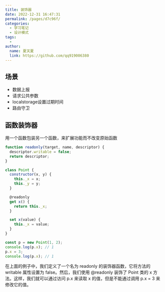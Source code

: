 ```yaml
---
title: 装饰器
date: 2022-12-31 16:47:31
permalink: /pages/d7c96f/
categories:
  - 学习笔记
  - 设计模式
tags:
  - 
author: 
  name: 夏天夏
  link: https://github.com/qq919006380
---
```

## 场景
- 数据上报
- 请求公共参数
- localstorage设置过期时间
- 路由守卫
## 函数装饰器
用一个函数包装另一个函数，来扩展功能而不改变原始函数

```js
function readonly(target, name, descriptor) {
  descriptor.writable = false;
  return descriptor;
}

class Point {
  constructor(x, y) {
    this._x = x;
    this._y = y;
  }

  @readonly
  get x() {
    return this._x;
  }

  set x(value) {
    this._x = value;
  }
}

const p = new Point(1, 2);
console.log(p.x); // 1
p.x = 3;
console.log(p.x); // 1

```
在上面的例子中，我们定义了一个名为 readonly 的装饰器函数，它将方法的 writable 属性设置为 false。然后，我们使用 @readonly 装饰了 Point 类的 x 方法。这样，我们就可以通过访问 p.x 来读取 x 的值，但是不能通过调用 p.x = 3 来修改它的值。